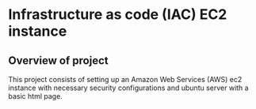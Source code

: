 # Infrastructure as code (IAC) EC2 instance

## Overview of project
This project consists of setting up an Amazon Web Services (AWS) ec2 instance with necessary security configurations and ubuntu server with a basic html page.
